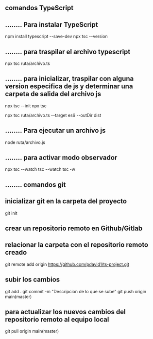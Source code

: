 ## comandos TypeScript
## ........ Para instalar TypeScript
npm install typescript --save-dev
npx tsc --version

## ........ para traspilar el archivo typescript
npx tsc ruta/archivo.ts

## ........ para inicializar, traspilar con alguna version especifica de js y determinar una carpeta de salida del archivo js

npx tsc --init
npx tsc

npx tsc ruta/archivo.ts --target es6 --outDir dist

## ........ Para ejecutar un archivo js

node ruta/archivo.js

## ........ para activar modo observador
npx tsc --watch
tsc --watch
tsc -w

## ........ comandos git
## inicializar git en la carpeta del proyecto
git init

## crear un repositorio remoto en Github/Gitlab

## relacionar la carpeta con el repositorio remoto creado

git remote add origin https://github.com/pdavid1/ts-project.git

## subir los cambios

git add .
git commit -m "Descripcion de lo que se sube"
git push origin main(master)

## para actualizar los nuevos cambios del repositorio remoto al equipo local

git pull origin main(master)

